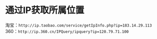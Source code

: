 # 通过IP获取所属位置
淘宝：`http://ip.taobao.com/service/getIpInfo.php?ip=183.14.29.113` <br/>
360：`http://ip.360.cn/IPQuery/ipquery?ip=120.79.71.100` <br/>
